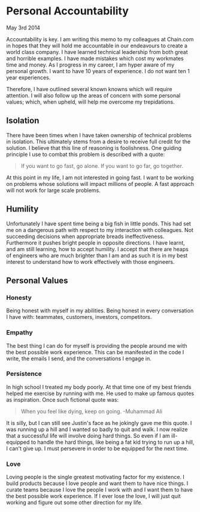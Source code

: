 # Personal Accountability

May 3rd 2014

Accountability is key. I am writing this memo to my colleagues at Chain.com in hopes that they will hold me accountable in our endeavours to create a world class company. I have learned technical leadership from both great and horrible examples. I have made mistakes which cost my workmates time and money. As I progress in my career, I am hyper aware of my personal growth. I want to have 10 years of experience. I do not want ten 1 year experiences.

Therefore, I have outlined several known knowns which will require attention. I will also follow up the areas of concern with some personal values; which, when upheld, will help me overcome my trepidations.

## Isolation

There have been times when I have taken ownership of technical problems in isolation. This ultimately stems from a desire to receive full credit for the solution. I believe that this line of reasoning is foolishness. One guiding principle I use to combat this problem is described with a quote:

> If you want to go fast, go alone. If you want to go far, go together.

At this point in my life, I am not interested in going fast. I want to be working on problems whose solutions will impact millions of people. A fast approach will not work for large scale problems.

## Humility

Unfortunately I have spent time being a big fish in little ponds. This had set me on a dangerous path with respect to my interaction with colleagues. Not succeeding decisions when appropriate breads ineffectiveness. Furthermore it pushes bright people in opposite directions. I have learnt, and am still learning, how to accept humility. I accept that there are heaps of engineers who are much brighter than I am and as such it is in my best interest to understand how to work effectively with those engineers.

## Personal Values

### Honesty
Being honest with myself in my abilities. Being honest in every conversation I have with: teammates, customers, investors, competitors.

### Empathy
The best thing I can do for myself is providing the people around me with the best possible work experience. This can be manifested in the code I write, the emails I send, and the conversations I engage in.

### Persistence
In high school I treated my body poorly. At that time one of my best friends helped me exercise by running with me. He used to make up famous quotes as inspiration. Once such fictional quote was:

> When you feel like dying, keep on going. -Muhammad Ali

It is silly, but I can still see Justin's face as he jokingly gave me this quote. I was running up a hill and I wanted so badly to quit and walk. I now realize that a successful life will involve doing hard things. So even if I am ill-equipped to handle the hard things, like being a fat kid trying to run up a hill, I can't give up. I must persevere in order to be equipped for the next time.

### Love

Loving people is the single greatest motivating factor for my existence. I build products because I love people and want them to have nice things. I curate teams because I love the people I work with and I want them to have the best possible work experience. If I ever lose the love, I will just quit working and figure out some other direction for my life.
